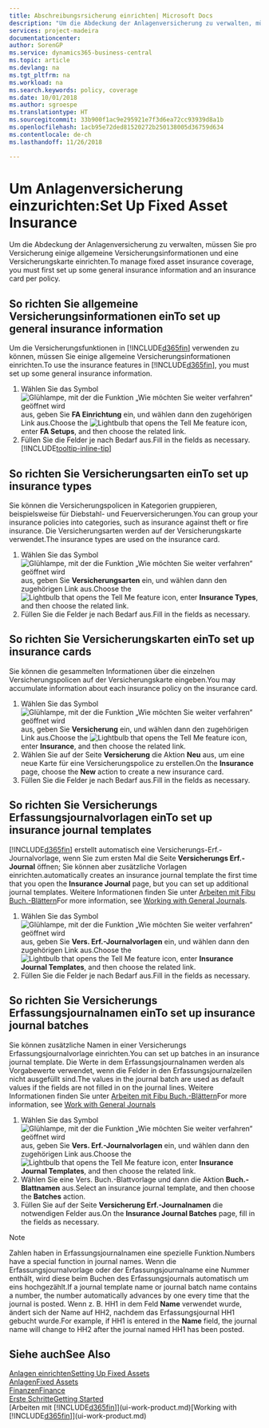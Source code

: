 ```yaml
---
title: Abschreibungsrsicherung einrichten| Microsoft Docs
description: "Um die Abdeckung der Anlagenversicherung zu verwalten, müssen Sie pro Versicherung einige allgemeine Versicherungsinformationen und eine Versicherungskarte einrichten."
services: project-madeira
documentationcenter: 
author: SorenGP
ms.service: dynamics365-business-central
ms.topic: article
ms.devlang: na
ms.tgt_pltfrm: na
ms.workload: na
ms.search.keywords: policy, coverage
ms.date: 10/01/2018
ms.author: sgroespe
ms.translationtype: HT
ms.sourcegitcommit: 33b900f1ac9e295921e7f3d6ea72cc93939d8a1b
ms.openlocfilehash: 1acb95e72ded81520272b250138005d36759d634
ms.contentlocale: de-ch
ms.lasthandoff: 11/26/2018

---
```

# <a name="set-up-fixed-asset-insurance"></a><span data-ttu-id="c3232-103">Um Anlagenversicherung einzurichten:</span><span class="sxs-lookup"><span data-stu-id="c3232-103">Set Up Fixed Asset Insurance</span></span>
<span data-ttu-id="c3232-104">Um die Abdeckung der Anlagenversicherung zu verwalten, müssen Sie pro Versicherung einige allgemeine Versicherungsinformationen und eine Versicherungskarte einrichten.</span><span class="sxs-lookup"><span data-stu-id="c3232-104">To manage fixed asset insurance coverage, you must first set up some general insurance information and an insurance card per policy.</span></span>

## <a name="to-set-up-general-insurance-information"></a><span data-ttu-id="c3232-105">So richten Sie allgemeine Versicherungsinformationen ein</span><span class="sxs-lookup"><span data-stu-id="c3232-105">To set up general insurance information</span></span>
<span data-ttu-id="c3232-106">Um die Versicherungsfunktionen in [!INCLUDE[d365fin](includes/d365fin_md.md)]  verwenden zu können, müssen Sie einige allgemeine Versicherungsinformationen einrichten.</span><span class="sxs-lookup"><span data-stu-id="c3232-106">To use the insurance features in [!INCLUDE[d365fin](includes/d365fin_md.md)], you must set up some general insurance information.</span></span>  

1. <span data-ttu-id="c3232-107">Wählen Sie das Symbol ![Glühlampe, mit der die Funktion „Wie möchten Sie weiter verfahren“ geöffnet wird](media/ui-search/search_small.png "Wie möchten Sie weiter verfahren?") aus, geben Sie **FA Einrichtung** ein, und wählen dann den zugehörigen Link aus.</span><span class="sxs-lookup"><span data-stu-id="c3232-107">Choose the ![Lightbulb that opens the Tell Me feature](media/ui-search/search_small.png "Tell me what you want to do") icon, enter **FA Setups**, and then choose the related link.</span></span>  
2. <span data-ttu-id="c3232-108">Füllen Sie die Felder je nach Bedarf aus.</span><span class="sxs-lookup"><span data-stu-id="c3232-108">Fill in the fields as necessary.</span></span> [!INCLUDE[tooltip-inline-tip](includes/tooltip-inline-tip_md.md)]  

## <a name="to-set-up-insurance-types"></a><span data-ttu-id="c3232-109">So richten Sie Versicherungsarten ein</span><span class="sxs-lookup"><span data-stu-id="c3232-109">To set up insurance types</span></span>
<span data-ttu-id="c3232-110">Sie können die Versicherungspolicen in Kategorien gruppieren, beispielsweise für Diebstahl- und Feuerversicherungen.</span><span class="sxs-lookup"><span data-stu-id="c3232-110">You can group your insurance policies into categories, such as insurance against theft or fire insurance.</span></span> <span data-ttu-id="c3232-111">Die Versicherungsarten werden auf der Versicherungskarte verwendet.</span><span class="sxs-lookup"><span data-stu-id="c3232-111">The insurance types are used on the insurance card.</span></span>

1. <span data-ttu-id="c3232-112">Wählen Sie das Symbol ![Glühlampe, mit der die Funktion „Wie möchten Sie weiter verfahren“ geöffnet wird](media/ui-search/search_small.png "Wie möchten Sie weiter verfahren?") aus, geben Sie **Versicherungsarten** ein, und wählen dann den zugehörigen Link aus.</span><span class="sxs-lookup"><span data-stu-id="c3232-112">Choose the ![Lightbulb that opens the Tell Me feature](media/ui-search/search_small.png "Tell me what you want to do") icon, enter **Insurance Types**, and then choose the related link.</span></span>  
2. <span data-ttu-id="c3232-113">Füllen Sie die Felder je nach Bedarf aus.</span><span class="sxs-lookup"><span data-stu-id="c3232-113">Fill in the fields as necessary.</span></span>

## <a name="to-set-up-insurance-cards"></a><span data-ttu-id="c3232-114">So richten Sie Versicherungskarten ein</span><span class="sxs-lookup"><span data-stu-id="c3232-114">To set up insurance cards</span></span>
<span data-ttu-id="c3232-115">Sie können die gesammelten Informationen über die einzelnen Versicherungspolicen auf der Versicherungskarte eingeben.</span><span class="sxs-lookup"><span data-stu-id="c3232-115">You may accumulate information about each insurance policy on the insurance card.</span></span>  

1. <span data-ttu-id="c3232-116">Wählen Sie das Symbol ![Glühlampe, mit der die Funktion „Wie möchten Sie weiter verfahren“ geöffnet wird](media/ui-search/search_small.png "Wie möchten Sie weiter verfahren?") aus, geben Sie **Versicherung** ein, und wählen dann den zugehörigen Link aus.</span><span class="sxs-lookup"><span data-stu-id="c3232-116">Choose the ![Lightbulb that opens the Tell Me feature](media/ui-search/search_small.png "Tell me what you want to do") icon, enter **Insurance**, and then choose the related link.</span></span>  
2. <span data-ttu-id="c3232-117">Wählen Sie auf der Seite **Versicherung** die Aktion **Neu** aus, um eine neue Karte für eine Versicherungspolice zu erstellen.</span><span class="sxs-lookup"><span data-stu-id="c3232-117">On the **Insurance** page, choose the **New** action to create a  new insurance card.</span></span>  
3. <span data-ttu-id="c3232-118">Füllen Sie die Felder je nach Bedarf aus.</span><span class="sxs-lookup"><span data-stu-id="c3232-118">Fill in the fields as necessary.</span></span>

## <a name="to-set-up-insurance-journal-templates"></a><span data-ttu-id="c3232-119">So richten Sie Versicherungs Erfassungsjournalvorlagen ein</span><span class="sxs-lookup"><span data-stu-id="c3232-119">To set up insurance journal templates</span></span>
[!INCLUDE[d365fin](includes/d365fin_md.md)] <span data-ttu-id="c3232-120">erstellt automatisch eine Versicherungs-Erf.-Journalvorlage, wenn Sie zum ersten Mal die Seite **Versicherungs Erf.-Journal** öffnen; Sie können aber zusätzliche Vorlagen einrichten.</span><span class="sxs-lookup"><span data-stu-id="c3232-120">automatically creates an insurance journal template the first time that you open the **Insurance Journal** page, but you can set up additional journal templates.</span></span> <span data-ttu-id="c3232-121">Weitere Informationen finden Sie unter [Arbeiten mit Fibu Buch.-Blättern](ui-work-general-journals.md)</span><span class="sxs-lookup"><span data-stu-id="c3232-121">For more information, see [Working with General Journals](ui-work-general-journals.md).</span></span>  

1. <span data-ttu-id="c3232-122">Wählen Sie das Symbol ![Glühlampe, mit der die Funktion „Wie möchten Sie weiter verfahren“ geöffnet wird](media/ui-search/search_small.png "Wie möchten Sie weiter verfahren?") aus, geben Sie **Vers. Erf.-Journalvorlagen** ein, und wählen dann den zugehörigen Link aus.</span><span class="sxs-lookup"><span data-stu-id="c3232-122">Choose the ![Lightbulb that opens the Tell Me feature](media/ui-search/search_small.png "Tell me what you want to do") icon, enter **Insurance Journal Templates**, and then choose the related link.</span></span>  
2. <span data-ttu-id="c3232-123">Füllen Sie die Felder je nach Bedarf aus.</span><span class="sxs-lookup"><span data-stu-id="c3232-123">Fill in the fields as necessary.</span></span>

## <a name="to-set-up-insurance-journal-batches"></a><span data-ttu-id="c3232-124">So richten Sie Versicherungs Erfassungsjournalnamen ein</span><span class="sxs-lookup"><span data-stu-id="c3232-124">To set up insurance journal batches</span></span>
<span data-ttu-id="c3232-125">Sie können zusätzliche Namen in einer Versicherungs Erfassungsjournalvorlage einrichten.</span><span class="sxs-lookup"><span data-stu-id="c3232-125">You can set up batches in an insurance journal template.</span></span> <span data-ttu-id="c3232-126">Die Werte in dem Erfassungsjournalnamen werden als Vorgabewerte verwendet, wenn die Felder in den Erfassungsjournalzeilen nicht ausgefüllt sind.</span><span class="sxs-lookup"><span data-stu-id="c3232-126">The values in the journal batch are used as default values if the fields are not filled in on the journal lines.</span></span> <span data-ttu-id="c3232-127">Weitere Informationen finden Sie unter [Arbeiten mit Fibu Buch.-Blättern](ui-work-general-journals.md)</span><span class="sxs-lookup"><span data-stu-id="c3232-127">For more information, see [Work with General Journals](ui-work-general-journals.md)</span></span>  

1. <span data-ttu-id="c3232-128">Wählen Sie das Symbol ![Glühlampe, mit der die Funktion „Wie möchten Sie weiter verfahren“ geöffnet wird](media/ui-search/search_small.png "Wie möchten Sie weiter verfahren?") aus, geben Sie **Vers. Erf.-Journalvorlagen** ein, und wählen dann den zugehörigen Link aus.</span><span class="sxs-lookup"><span data-stu-id="c3232-128">Choose the ![Lightbulb that opens the Tell Me feature](media/ui-search/search_small.png "Tell me what you want to do") icon, enter **Insurance Journal Templates**, and then choose the related link.</span></span>  
2. <span data-ttu-id="c3232-129">Wählen Sie eine Vers. Buch.-Blattvorlage und dann die Aktion **Buch.-Blattnamen** aus.</span><span class="sxs-lookup"><span data-stu-id="c3232-129">Select an insurance journal template, and then choose the **Batches** action.</span></span>
3. <span data-ttu-id="c3232-130">Füllen Sie auf der Seite **Versicherung Erf.-Journalnamen** die notwendigen Felder aus.</span><span class="sxs-lookup"><span data-stu-id="c3232-130">On the **Insurance Journal Batches** page, fill in the fields as necessary.</span></span>

> [!NOTE]  
>   <span data-ttu-id="c3232-131">Zahlen haben in Erfassungsjournalnamen eine spezielle Funktion.</span><span class="sxs-lookup"><span data-stu-id="c3232-131">Numbers have a special function in journal names.</span></span> <span data-ttu-id="c3232-132">Wenn die Erfassungsjournalvorlage oder der Erfassungsjournalname eine Nummer enthält, wird diese beim Buchen des Erfassungsjournals automatisch um eins hochgezählt.</span><span class="sxs-lookup"><span data-stu-id="c3232-132">If a journal template name or journal batch name contains a number, the number automatically advances by one every time that the journal is posted.</span></span> <span data-ttu-id="c3232-133">Wenn z. B. HH1 in dem Feld **Name** verwendet wurde, ändert sich der Name auf HH2, nachdem das Erfassungsjournal HH1 gebucht wurde.</span><span class="sxs-lookup"><span data-stu-id="c3232-133">For example, if HH1 is entered in the **Name** field, the journal name will change to HH2 after the journal named HH1 has been posted.</span></span>

## <a name="see-also"></a><span data-ttu-id="c3232-134">Siehe auch</span><span class="sxs-lookup"><span data-stu-id="c3232-134">See Also</span></span>
[<span data-ttu-id="c3232-135">Anlagen einrichten</span><span class="sxs-lookup"><span data-stu-id="c3232-135">Setting Up Fixed Assets</span></span>](fa-setup.md)  
[<span data-ttu-id="c3232-136">Anlagen</span><span class="sxs-lookup"><span data-stu-id="c3232-136">Fixed Assets</span></span>](fa-manage.md)  
[<span data-ttu-id="c3232-137">Finanzen</span><span class="sxs-lookup"><span data-stu-id="c3232-137">Finance</span></span>](finance.md)  
[<span data-ttu-id="c3232-138">Erste Schritte</span><span class="sxs-lookup"><span data-stu-id="c3232-138">Getting Started</span></span>](product-get-started.md)  
<span data-ttu-id="c3232-139">[Arbeiten mit [!INCLUDE[d365fin](includes/d365fin_md.md)]](ui-work-product.md)</span><span class="sxs-lookup"><span data-stu-id="c3232-139">[Working with [!INCLUDE[d365fin](includes/d365fin_md.md)]](ui-work-product.md)</span></span>

